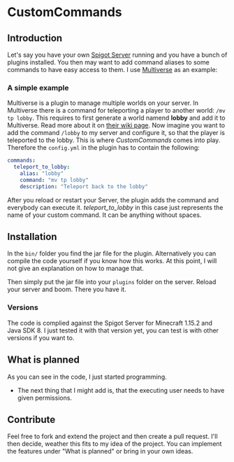 # CustomCommands

## Introduction
Let's  say you have your own [Spigot Server](https://spigotmc.org) running and you have a bunch
of plugins installed. You then may want to add command aliases to some commands to have easy access to them.
I use [Multiverse](https://github.com/Multiverse/Multiverse-Core/) as an example:

### A simple example
Multiverse is a plugin to manage multiple worlds on your server. In Multiverse there is a command
for teleporting a player to another world: `/mv tp lobby`. This requires to first generate a world namend **lobby**
 and add it to Multiverse. Read more about it on [their wiki page](https://github.com/Multiverse/Multiverse-Core/wiki/).
Now imagine you want to add the command `/lobby` to my server and configure it, so that the player is teleported
to the lobby. This is where *CustomCommands* comes into play. Therefore the `config.yml` in the plugin
has to contain the following:

```yml
commands:
  teleport_to_lobby:
    alias: "lobby"
    command: "mv tp lobby"
    description: "Teleport back to the lobby"
```
After you reload or restart your Server, the plugin adds the command and everybody can execute it.
*teleport_to_lobby* in this case just represents the name of your custom command. It can be anything without
spaces.

## Installation
In the `bin/` folder you find the jar file for the plugin. Alternatively you can compile the code yourself
if you know how this works. At this point, I will not give an explanation on how to manage that.

Then simply put the jar file into your `plugins` folder on the server. Reload your server and boom.
There you have it.

### Versions
The code is complied against the Spigot Server for Minecraft 1.15.2 and Java SDK 8.
I just tested it with that version yet, you can test is with other versions if you want to.

## What is planned
As you can see in the code, I just started programming.
  - The next thing that I might add is, that the executing user needs to have given permissions.

## Contribute
Feel free to fork and extend the project and then create a pull request.
I'll then decide, weather this fits to my idea of the project. You can implement
the features under "What is planned" or bring in your own ideas.
